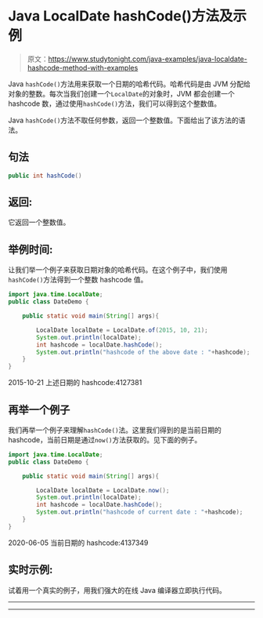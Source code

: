 # Java LocalDate hashCode()方法及示例

> 原文：<https://www.studytonight.com/java-examples/java-localdate-hashcode-method-with-examples>

Java `hashCode()`方法用来获取一个日期的哈希代码。哈希代码是由 JVM 分配给对象的整数。每次当我们创建一个`LocalDate`的对象时，JVM 都会创建一个 hashcode 数，通过使用`hashCode()`方法，我们可以得到这个整数值。

Java `hashCode()`方法不取任何参数，返回一个整数值。下面给出了该方法的语法。

## 句法

```java
public int hashCode()
```

## 返回:

它返回一个整数值。

## 举例时间:

让我们举一个例子来获取日期对象的哈希代码。在这个例子中，我们使用`hashCode()`方法得到一个整数 hashcode 值。

```java
import java.time.LocalDate; 
public class DateDemo {

	public static void main(String[] args){  

		LocalDate localDate = LocalDate.of(2015, 10, 21);
		System.out.println(localDate);
		int hashcode = localDate.hashCode();
		System.out.println("hashcode of the above date : "+hashcode);
	}
}
```

2015-10-21
上述日期的 hashcode:4127381

## 再举一个例子

我们再举一个例子来理解`hashCode()`法。这里我们得到的是当前日期的 hashcode，当前日期是通过`now()`方法获取的。见下面的例子。

```java
import java.time.LocalDate; 
public class DateDemo {

	public static void main(String[] args){  

		LocalDate localDate = LocalDate.now();
		System.out.println(localDate);
		int hashcode = localDate.hashCode();
		System.out.println("hashcode of current date : "+hashcode);
	}
}
```

2020-06-05
当前日期的 hashcode:4137349

## 实时示例:

试着用一个真实的例子，用我们强大的在线 Java 编译器立即执行代码。

* * *

* * *